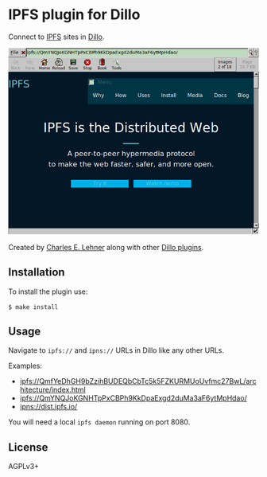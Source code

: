 # IPFS plugin for Dillo

Connect to [IPFS][] sites in [Dillo][].

![Dillo loading ipfs://QmYNQJoKGNHTpPxCBPh9KkDpaExgd2duMa3aF6ytMpHdao/](screenshot.png)

Created by [Charles E. Lehner](https://celehner.com/) along with other
[Dillo plugins](https://celehner.com/projects.html#dillo-plugins).

## Installation

To install the plugin use:

```
$ make install
```

## Usage

Navigate to `ipfs://` and `ipns://` URLs in Dillo like any other URLs.

Examples:
- <ipfs://QmfYeDhGH9bZzihBUDEQbCbTc5k5FZKURMUoUvfmc27BwL/architecture/index.html>
- <ipfs://QmYNQJoKGNHTpPxCBPh9KkDpaExgd2duMa3aF6ytMpHdao/>
- <ipns://dist.ipfs.io/>

You will need a local `ipfs daemon` running on port 8080.

[IPFS]: https://ipfs.io/
[Dillo]: https://dillo-browser.github.io/

## License

AGPLv3+
